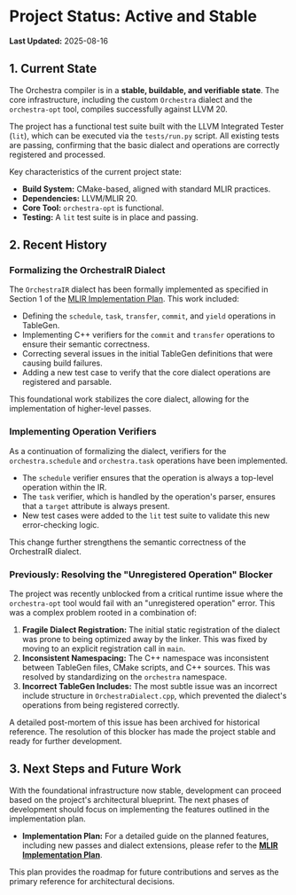 # Project Status: Active and Stable

**Last Updated:** 2025-08-16

## 1. Current State

The Orchestra compiler is in a **stable, buildable, and verifiable state**. The core infrastructure, including the custom `Orchestra` dialect and the `orchestra-opt` tool, compiles successfully against LLVM 20.

The project has a functional test suite built with the LLVM Integrated Tester (`lit`), which can be executed via the `tests/run.py` script. All existing tests are passing, confirming that the basic dialect and operations are correctly registered and processed.

Key characteristics of the current project state:
- **Build System:** CMake-based, aligned with standard MLIR practices.
- **Dependencies:** LLVM/MLIR 20.
- **Core Tool:** `orchestra-opt` is functional.
- **Testing:** A `lit` test suite is in place and passing.

## 2. Recent History

### Formalizing the OrchestraIR Dialect
The `OrchestraIR` dialect has been formally implemented as specified in Section 1 of the
[MLIR Implementation Plan](../architecture/mlir-implementation-plan.md).
This work included:
- Defining the `schedule`, `task`, `transfer`, `commit`, and `yield` operations in TableGen.
- Implementing C++ verifiers for the `commit` and `transfer` operations to ensure their semantic correctness.
- Correcting several issues in the initial TableGen definitions that were causing build failures.
- Adding a new test case to verify that the core dialect operations are registered and parsable.

This foundational work stabilizes the core dialect, allowing for the implementation of higher-level passes.

### Implementing Operation Verifiers
As a continuation of formalizing the dialect, verifiers for the `orchestra.schedule` and `orchestra.task` operations have been implemented.
- The `schedule` verifier ensures that the operation is always a top-level operation within the IR.
- The `task` verifier, which is handled by the operation's parser, ensures that a `target` attribute is always present.
- New test cases were added to the `lit` test suite to validate this new error-checking logic.

This change further strengthens the semantic correctness of the OrchestraIR dialect.

### Previously: Resolving the "Unregistered Operation" Blocker

The project was recently unblocked from a critical runtime issue where the `orchestra-opt` tool would fail with an "unregistered operation" error. This was a complex problem rooted in a combination of:
1.  **Fragile Dialect Registration:** The initial static registration of the dialect was prone to being optimized away by the linker. This was fixed by moving to an explicit registration call in `main`.
2.  **Inconsistent Namespacing:** The C++ namespace was inconsistent between TableGen files, CMake scripts, and C++ sources. This was resolved by standardizing on the `orchestra` namespace.
3.  **Incorrect TableGen Includes:** The most subtle issue was an incorrect include structure in `OrchestraDialect.cpp`, which prevented the dialect's operations from being registered correctly.

A detailed post-mortem of this issue has been archived for historical reference. The resolution of this blocker has made the project stable and ready for further development.

## 3. Next Steps and Future Work

With the foundational infrastructure now stable, development can proceed based on the project's architectural blueprint. The next phases of development should focus on implementing the features outlined in the implementation plan.

- **Implementation Plan:** For a detailed guide on the planned features, including new passes and dialect extensions, please refer to the **[MLIR Implementation Plan](../architecture/mlir-implementation-plan.md)**.

This plan provides the roadmap for future contributions and serves as the primary reference for architectural decisions.
